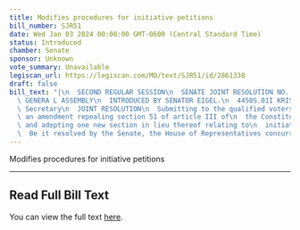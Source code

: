 ```yaml
---
title: Modifies procedures for initiative petitions
bill_number: SJR51
date: Wed Jan 03 2024 00:00:00 GMT-0600 (Central Standard Time)
status: Introduced
chamber: Senate
sponsor: Unknown
vote_summary: Unavailable
legiscan_url: https://legiscan.com/MO/text/SJR51/id/2861338
draft: false
bill_text: "|\n  SECOND REGULAR SESSION\n  SENATE JOINT RESOLUTION NO. 51\n  102ND\
  \ GENERA L ASSEMBLY\n  INTRODUCED BY SENATOR EIGEL.\n  4450S.01I KRISTINA MARTIN,\
  \ Secretary\n  JOINT RESOLUTION\n  Submitting to the qualified voters of Missouri,\
  \ an amendment repealing section 51 of article III of\n  the Constitution of Missouri,\
  \ and adopting one new section in lieu thereof relating to\n  initiative petitions.\n\
  \  Be it resolved by the Senate, the House of Representatives concurring therein:"
---
```

Modifies procedures for initiative petitions

---

## Read Full Bill Text

You can view the full text [here](https://legiscan.com/MO/text/SJR51/id/2861338).
